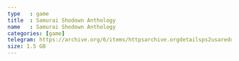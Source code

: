 ```yaml
---
type   : game
title  : Samurai Shodown Anthology
name   : Samurai Shodown Anthology
categories: [game]
telegram: https://archive.org/6/items/httpsarchive.orgdetailsps2usaredump3/Samurai%20Shodown%20Anthology.7z
size: 1.5 GB
---
```



